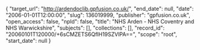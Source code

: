 {
  "target_url": "http://ardendoclib.gpfusion.co.uk/", 
  "end_date": null, 
  "date": "2006-01-01T12:00:00", 
  "slug": 136019999, 
  "publisher": "gpfusion.co.uk", 
  "open_access": false, 
  "npld": false, 
  "title": "NHS Arden - NHS Coventry and NHS Warwickshire", 
  "subjects": [], 
  "collections": [], 
  "record_id": "20060101T120000/+6sCMZETS6QflH19SZVlPA==", 
  "scope": "root", 
  "start_date": null
}


